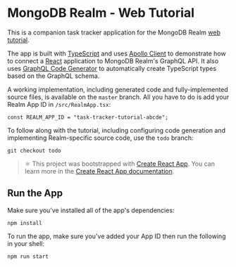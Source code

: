 # MongoDB Realm - Web Tutorial

This is a companion task tracker application for the MongoDB Realm [web
tutorial](https://docs.mongodb.com/realm/tutorial/web-graphql).

The app is built with [TypeScript](https://www.typescriptlang.org/) and uses
[Apollo Client](https://www.apollographql.com/docs/react/) to demonstrate how to
connect a [React](https://reactjs.org/) application to MongoDB Realm's GraphQL
API. It also uses [GraphQL Code Generator](https://graphql-code-generator.com)
to automatically create TypeScript types based on the GraphQL schema.

A working implementation, including generated code and fully-implemented source
files, is available on the `master` branch. All you have to do is add your Realm
App ID in `/src/RealmApp.tsx`:

```tsx
const REALM_APP_ID = "task-tracker-tutorial-abcde";
```

To follow along with the tutorial, including configuring code generation and
implementing Realm-specific source code, use the `todo` branch:

```shell
git checkout todo
```

> ⚛ This project was bootstrapped with [Create React App](https://github.com/facebook/create-react-app). You can learn more in the [Create React App documentation](https://facebook.github.io/create-react-app/docs/getting-started).

## Run the App

Make sure you've installed all of the app's dependencies:

```shell
npm install
```

To run the app, make sure you've added your App ID then run the following in
your shell:

```shell
npm run start
```
